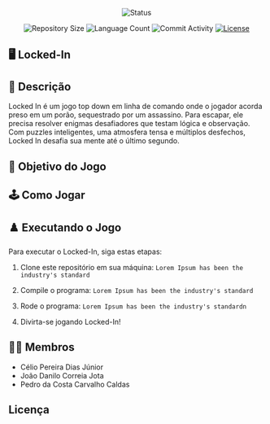 <p align="center">
  <img
    src="https://img.shields.io/badge/Status-Em%20desenvolvimento-green?style=flat-square"
    alt="Status"
  />
</p>

<p align="center">
  <img
    src="https://img.shields.io/github/repo-size/Caldas42/Locked-In?style=flat"
    alt="Repository Size"
  />
  <img
    src="https://img.shields.io/github/languages/count/Caldas42/Locked-In?style=flat&logo=python"
    alt="Language Count"
  />
  <img
    src="https://img.shields.io/github/commit-activity/t/Caldas42/Locked-In?style=flat&logo=github"
    alt="Commit Activity"
  />
  <a href="LICENSE.md"
    ><img
      src="https://img.shields.io/github/license/Caldas42/Locked-In"
      alt="License"
  /></a>
</p>

## 🖥️ Locked-In

## 📄 Descrição

Locked In é um jogo top down em linha de comando onde o jogador acorda preso em um porão, sequestrado por um assassino. Para escapar, ele precisa resolver enigmas desafiadores que testam lógica e observação. Com puzzles inteligentes, uma atmosfera tensa e múltiplos desfechos, Locked In desafia sua mente até o último segundo.

## 🎲 Objetivo do Jogo



## 🕹️ Como Jogar



## ♟️ Executando o Jogo

Para executar o Locked-In, siga estas etapas:

1. Clone este repositório em sua máquina:
   `Lorem Ipsum has been the industry's standard`

3. Compile o programa:
   `Lorem Ipsum has been the industry's standard`

4. Rode o programa:
   `Lorem Ipsum has been the industry's standardn`

5. Divirta-se jogando Locked-In!

## 👩‍💻 Membros

* Célio Pereira Dias Júnior
* João Danilo Correia Jota
* Pedro da Costa Carvalho Caldas

## Licença


